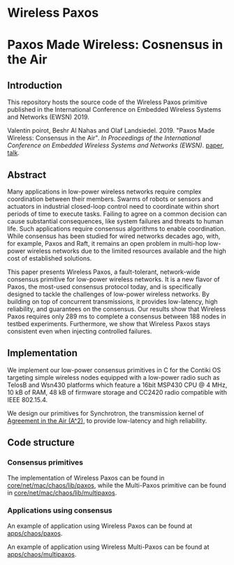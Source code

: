 # Wireless Paxos

# Paxos Made Wireless: Cosnensus in the Air

## Introduction

This repository hosts the source code of the Wireless Paxos primitive published in the International Conference on Embedded Wireless Systems and Networks (EWSN) 2019.

Valentin poirot, Beshr Al Nahas and Olaf Landsiedel. 2019. 
"Paxos Made Wireless: Consensus in the Air". 
_In Proceedings of the International Conference on Embedded Wireless Systems and Networks (EWSN)_.
[paper](https://research.chalmers.se/en/publication/508924), [talk](./resources/ewsn_wireless_paxos.pdf).

## Abstract

Many applications in low-power wireless networks require complex coordination between their members. Swarms of robots or sensors and actuators in industrial closed-loop control need to coordinate within short periods of time to execute tasks. Failing to agree on a common decision can cause substantial consequences, like system failures and threats to human life. Such applications require consensus algorithms to enable coordination. While consensus has been studied for wired networks decades ago, with, for example, Paxos and Raft, it remains an open problem in multi-hop low-power wireless networks due to the limited resources available and the high cost of established solutions.

This paper presents Wireless Paxos, a fault-tolerant, network-wide consensus primitive for low-power wireless networks. It is a new flavor of Paxos, the most-used consensus protocol today, and is specifically designed to tackle the challenges of low-power wireless networks. By building on top of concurrent transmissions, it provides low-latency, high reliability, and guarantees on the consensus. Our results show that Wireless Paxos requires only 289 ms to complete a consensus between 188 nodes in testbed experiments. Furthermore, we show that Wireless Paxos stays consistent even when injecting controlled failures.

## Implementation

We implement our low-power consensus primitives in C for the Contiki OS targeting simple wireless nodes equipped with a low-power radio such as TelosB and Wsn430 platforms which feature a 16bit MSP430 CPU @ 4 MHz, 10 kB of RAM, 48 kB of firmware storage and CC2420 radio compatible with IEEE 802.15.4.

We design our primitives for Synchrotron, the transmission kernel of [Agreement in the Air (A^2)](https://github.com/iot-chalmers/a2-synchrotron), to provide low-latency and high reliability.

## Code structure

### Consensus primitives

The implementation of Wireless Paxos can be found in [core/net/mac/chaos/lib/paxos](./core/net/mac/chaos/lib/paxos/), while the Multi-Paxos primitive can be found in [core/net/mac/chaos/lib/multipaxos](./core/net/mac/chaos/lib/multipaxos/).


### Applications using consensus
An example of application using Wireless Paxos can be found at [apps/chaos/paxos](./apps/chaos/paxos).

An example of application using Wireless Multi-Paxos can be found at [apps/chaos/multipaxos](./apps/chaos/multipaxos).



